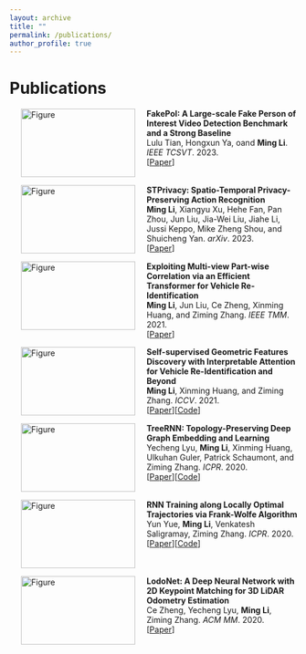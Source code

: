 ```yaml
---
layout: archive
title: ""
permalink: /publications/
author_profile: true
---
```


# <i class="fa fa-fw fa-copy"></i> Publications #

<!-- ## Conference Articles ## -->
<p>
<img src="https://ming1993li.github.io/images/FakePoI.jpg?raw=true" alt="Figure" style="width: 200px; height: 120px;" hspace="20" align="left"/>
<b>FakePoI: A Large-scale Fake Person of Interest Video Detection Benchmark and a Strong Baseline</b><br>Lulu Tian, Hongxun Ya, oand <b>Ming Li</b>. <i>IEEE TCSVT</i>. 2023.<br>
[<a href="https://github.com/cslltian/deepfake-detection">Paper</a>]
<br clear="left">
</p>

<p>
<img src="https://ming1993li.github.io/images/STPrivacy.jpg?raw=true" alt="Figure" style="width: 200px; height: 120px;" hspace="20" align="left"/>
<b>STPrivacy: Spatio-Temporal Privacy-Preserving Action Recognition</b><br><b>Ming Li</b>, Xiangyu Xu, Hehe Fan, Pan Zhou, Jun Liu, Jia-Wei Liu, Jiahe Li, Jussi Keppo, Mike Zheng Shou, and Shuicheng Yan. <i>arXiv</i>. 2023.<br>
[<a href="https://arxiv.org/pdf/2301.03046v2.pdf">Paper</a>]
<br clear="left">
</p>

<p>
<img src="https://ming1993li.github.io/images/exploit_part_tmm21.jpg?raw=true" alt="Figure" style="width: 200px; height: 120px;" hspace="20" align="left"/>
<b>Exploiting Multi-view Part-wise Correlation via an Efficient Transformer for Vehicle Re-Identification</b><br><b>Ming Li</b>, Jun Liu, Ce Zheng, Xinming Huang, and Ziming Zhang. <i>IEEE TMM</i>. 2021.<br>
[<a href="https://ieeexplore.ieee.org/document/9647974">Paper</a>]
<br clear="left">
</p>

<p>
<img src="https://ming1993li.github.io/images/selfsupervised_iccv21.jpg?raw=true" alt="Figure" style="width: 200px; height: 120px;" hspace="20" align="left"/>
<b>Self-supervised Geometric Features Discovery with Interpretable Attention for Vehicle Re-Identification and Beyond</b><br><b>Ming Li</b>, Xinming Huang, and Ziming Zhang. <i>ICCV</i>. 2021.<br>
[<a href="https://openaccess.thecvf.com/content/ICCV2021/papers/Li_Self-Supervised_Geometric_Features_Discovery_via_Interpretable_Attention_for_Vehicle_Re-Identification_ICCV_2021_paper.pdf">Paper</a>][<a href="https://github.com/ming1993li/Self-supervised-Geometric">Code</a>]
<br clear="left">
</p>

<p>
<img src="https://ming1993li.github.io/images/ICPR20_TreeRNN.jpg?raw=true" alt="Figure" style="width: 200px; height: 120px;" hspace="20" align="left"/>
<b>TreeRNN: Topology-Preserving Deep Graph Embedding and Learning</b><br>
Yecheng Lyu, <b>Ming Li</b>, Xinming Huang, Ulkuhan Guler, Patrick Schaumont, and Ziming Zhang. <i>ICPR</i>. 2020.<br>
[<a href="https://ieeexplore.ieee.org/abstract/document/9412808">Paper</a>][<a href="https://github.com/YechengLyu/TreeRNN">Code</a>]
<br clear="left">
</p>


<p>
<img src="https://ming1993li.github.io/images/ICPR20_RNN.jpg?raw=true" alt="Figure" style="width: 200px; height: 120px;" hspace="20" align="left"/>
<b>RNN Training along Locally Optimal Trajectories via Frank-Wolfe Algorithm</b><br>
Yun Yue, <b>Ming Li</b>, Venkatesh Saligramay, Ziming Zhang. <i>ICPR</i>. 2020.<br>
[<a href="https://ieeexplore.ieee.org/document/9412188">Paper</a>][<a href="https://github.com/YunYunY/FW_RNN_optimizer">Code</a>]
<br clear="left">
</p>

<p>
<img src="https://ming1993li.github.io/images/lodo_mm_20_fig.jpg?raw=true" alt="Figure" style="width: 200px; height: 120px;" hspace="20" align="left"/>
<b>LodoNet: A Deep Neural Network with 2D Keypoint Matching for 3D LiDAR Odometry Estimation</b><br>
Ce Zheng, Yecheng Lyu, <b>Ming Li</b>, Ziming Zhang. <i>ACM MM</i>. 2020.<br>
[<a href="https://dl.acm.org/doi/10.1145/3394171.3413771">Paper</a>]
<br clear="left">
</p>

<!-- ## Projects ##

<p>
<a href="http://ming1993li.github.io/publications/cscada"></a>
<b><a href="http://ming1993li.github.io/publications/cscada">CSCADA: Cycle and Semantic Consistency Adversarial Domain Adaptation for Cross-Modality Medical Image Segmentation</a></b><br>
<b>Ming Li</b>. Research project. UNC at Chapel Hill, Chapel Hill, NC. 2019.<br>
</p>

<p>
<a href="http://ming1993li.github.io/publications/urvas"></a>
<b><a href="http://ming1993li.github.io/publications/urvas">Style Transfer Based Unsupervised Retinal Vessel Segmentation Adaptation</a></b><br>
<b>Ming Li</b>. Research project. UNC at Chapel Hill, Chapel Hill, NC. 2019.<br>
</p>

<p>
<a href="http://ming1993li.github.io/publications/advrv"></a>
<b><a href="http://ming1993li.github.io/publications/advrv">Adversarial Retinal Vessel Segmentation</a></b><br>
<b>Ming Li</b>. Research project. UNC at Chapel Hill, Chapel Hill, NC. 2018.<br>
</p>

<p>
<a href="http://ming1993li.github.io/publications/ee"></a>
<b><a href="http://ming1993li.github.io/publications/ee">Other experience in Electronic Engineering</a></b><br>
<b>Ming Li</b>. Research project. Peking University & Xidian University, China. 2015.<br>
</p> -->
